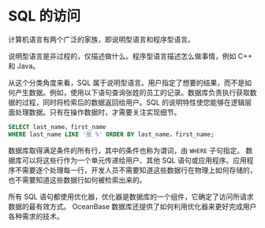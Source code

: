 # SQL 的访问 

计算机语言有两个广泛的家族，即说明型语言和程序型语言。

说明型语言是非过程的，仅描述做什么。程序型语言描述怎么做事情，例如 C++ 和 Java。

从这个分类角度来看，SQL 属于说明型语言。用户指定了想要的结果，而不是如何产生数据。例如，使用以下语句查询张姓的员工的记录。数据库负责执行获取数据的过程，同时将检索后的数据返回给用户。SQL 的说明特性使您能够在逻辑层面处理数据。只有在操作数据时，才需要关注实现细节。

```sql
SELECT last_name，first_name
WHERE last_name LIKE '张 %' ORDER BY last_name，first_name;
```

数据库取得满足条件的所有行，其中的条件也称为谓词，由 `WHERE` 子句指定。 数据库可以将这些行作为一个单元传递给用户、其他 SQL 语句或应用程序。应用程序不需要逐个处理每一行，开发人员不需要知道这些数据行在物理上如何存储的，也不需要知道这些数据行如何被检索出来的。

所有 SQL 语句都使用优化器，优化器是数据库的一个组件，它确定了访问所请求数据的最有效方式。 OceanBase 数据库还提供了如何利用优化器来更好完成用户各种需求的技术。
